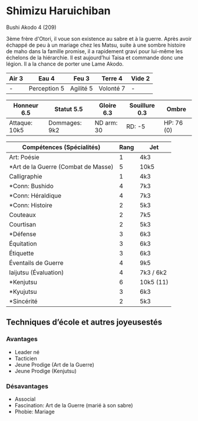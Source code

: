 # Shimizu Haruichiban

Bushi Akodo 4 (209)

3ème frère d'Otori, il voue son existence au sabre et à la guerre. Après avoir
échappé de peu à un mariage chez les Matsu, suite à une sombre histoire de maho
dans la famille promise, il a rapidement gravi pour lui-même les échelons de la
hiérarchie. Il est aujourd’hui Taisa et commande donc une légion. Il a la chance
de porter une Lame Akodo.

| **Air** 3     | **Eau** 4     | **Feu** 3     | **Terre** 4   | **Vide** 2
| ------------- | ------------- | ------------- | ------------- | -------------
| -             | Perception 5  | Agilité 5     | Volonté 7     | -

| Honneur 6.5   | Statut 5.5    | Gloire 6.3    | Souillure 0.3 | Ombre
| ------------- | ------------- | ------------- | ------------- | -------------
| Attaque: 10k5 | Dommages: 9k2 | ND arm: 30    | RD: -5        | HP: 76 (0)

| Compétences (Spécialités)                     | Rang  | Jet
| --------------------------------------------- | ----- | -------
| Art: Poésie                                   | 1     | 4k3
| *Art de la Guerre (Combat de Masse)           | 5     | 10k5 
| Calligraphie                                  | 1     | 4k3
| *Conn: Bushido                                | 4     | 7k3
| *Conn: Héraldique                             | 4     | 7k3
| *Conn: Histoire                               | 2     | 5k3
| Couteaux                                      | 2     | 7k5
| Courtisan                                     | 2     | 5k3
| *Défense                                      | 3     | 6k3
| Équitation                                    | 3     | 6k3
| Étiquette                                     | 3     | 6k3
| Éventails de Guerre                           | 4     | 9k5
| Iaijutsu (Évaluation)                         | 4     | 7k3 / 6k2
| *Kenjutsu                                     | 6     | 10k5 (11)
| *Kyujutsu                                     | 3     | 6k3
| *Sincérité                                    | 2     | 5k3


## Techniques d’école et autres joyeusestés


### Avantages

* Leader né
* Tacticien
* Jeune Prodige (Art de la Guerre)
* Jeune Prodige (Kenjutsu)

### Désavantages

* Associal
* Fascination: Art de la Guerre (marié à son sabre)
* Phobie: Mariage
